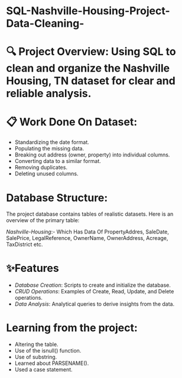 # SQL-Nashville-Housing-Project-Data-Cleaning-

# 🔍 Project Overview: Using SQL to clean and organize the Nashville Housing, TN dataset for clear and reliable analysis.




# 📋 Work Done On Dataset:

- Standardizing the date format.
- Populating the missing data.
- Breaking out address (owner, property) into individual columns.
- Converting data to a similar format.
- Removing duplicates.
- Deleting unused columns.


# Database Structure: 
 The project database contains tables of realistic datasets. Here is an overview of the primary table:

 *Nashville-Housing*:- Which Has Data Of PropertyAddres, SaleDate, SalePrice,	LegalReference,	OwnerName,	OwnerAddress,	Acreage,	TaxDistrict etc.



# ✨Features
- *Database Creation*: Scripts to create and initialize the database.
- *CRUD Operations*: Examples of Create, Read, Update, and Delete operations.
- *Data Analysis*: Analytical queries to derive insights from the data.

# Learning from the project: 

- Altering the table.
- Use of the isnull() function.
- Use of substring.
- Learned about PARSENAME().
- Used a case statement.





